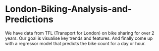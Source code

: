 # London-Biking-Analysis-and-Predictions
We have data from TFL (Transport for London) on bike sharing for over 2 years. Our goal is visualise key trends and features. And finally come up with a regressor model that predicts the bike count for a day or hour.  
